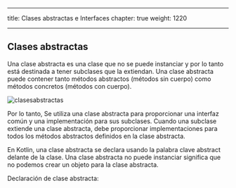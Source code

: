
---
title: Clases abstractas e Interfaces
chapter: true
weight: 1220

---

## Clases abstractas
Una clase abstracta es una clase que no se puede instanciar y por lo tanto está destinada a tener subclases que la extiendan. Una clase abstracta puede contener tanto métodos abstractos (métodos sin cuerpo) como métodos concretos (métodos con cuerpo).

![clasesabstractas](../images/clasesabstractas.jpg)

Por lo tanto, Se utiliza una clase abstracta para proporcionar una interfaz común y una implementación para sus subclases. Cuando una subclase extiende una clase abstracta, debe proporcionar implementaciones para todos los métodos abstractos definidos en la clase abstracta.

En Kotlin, una clase abstracta se declara usando la palabra clave abstract delante de la clase. Una clase abstracta no puede instanciar significa que no podemos crear un objeto para la clase abstracta. 

Declaración de clase abstracta: